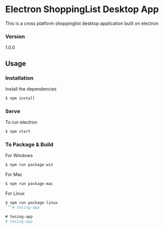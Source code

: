 # Electron ShoppingList Desktop App

This is a cross platform shoppinglist desktop application built on electron

### Version
1.0.0

## Usage

### Installation

Install the dependencies

```sh
$ npm install
```

### Serve
To run electron

```sh
$ npm start
```

### To Package & Build

For Windows

```sh
$ npm run package-win
```

For Mac

```sh
$ npm run package-mac
```

For Linux

```sh
$ npm run package-linux
```#   t e s i n g - a p p  
 # tesing-app
# tesing-app
